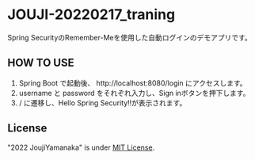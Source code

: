 # JOUJI-20220217_traning
Spring SecurityのRemember-Meを使用した自動ログインのデモアプリです。

## HOW TO USE
1. Spring Boot で起動後、 http://localhost:8080/login にアクセスします。
2. username と password をそれぞれ入力し、Sign inボタンを押下します。
3. / に遷移し、Hello Spring Security!!が表示されます。

## License
"2022 JoujiYamanaka" is under [MIT License](https://en.wikipedia.org/wiki/MIT_License).
